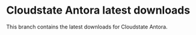 # Cloudstate Antora latest downloads

This branch contains the latest downloads for Cloudstate Antora.
